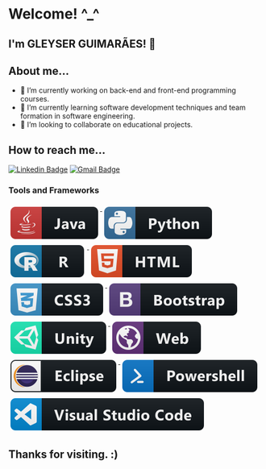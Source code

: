 # Welcome! ^_^
 
## I'm GLEYSER GUIMARÃES! 👋
 
## About me...

- 🔭 I’m currently working on back-end and front-end programming courses.
- 🌱 I’m currently learning software development techniques and team formation in software engineering.
- 👯 I’m looking to collaborate on educational projects.

## How to reach me...

[![Linkedin Badge](https://img.shields.io/badge/-LinkedIn-blue?style=flat-square&logo=Linkedin&logoColor=white&link=https://www.linkedin.com/in/gleyser-bomfim-guimar%C3%A3es-0895497b/)](https://www.linkedin.com/in/gleyser-bomfim-guimar%C3%A3es-0895497b/)
[![Gmail Badge](https://img.shields.io/badge/-Gmail-c14438?style=flat-square&logo=Gmail&logoColor=white&link=mailto:guimaraes.gleyser@gmail.com)](mailto:guimaraes.gleyser@gmail.com)

### Tools and Frameworks 
<p align="left">
 <a href="#">
    <img src="svg/dev/languages/java.svg" alt="java" style="vertical-align:top; margin:6px 4px">
  </a>  
 
  <a href="#">
    <img src="svg/dev/languages/python.svg" alt="python" style="vertical-align:top; margin:6px 4px">
  </a>
  
   <a href="#">
    <img src="svg/dev/languages/r.svg" alt="r" style="vertical-align:top; margin:6px 4px">
  </a>  
  
   <a href="#">
    <img src="svg/dev/languages/html.svg" alt="html" style="vertical-align:top; margin:6px 4px">
  </a>  
  
  <a href="#">
    <img src="svg/dev/languages/css3.svg" alt="css3" style="vertical-align:top; margin:6px 4px">
  </a>  
  
  <a href="#">
    <img src="svg/dev/frameworks/bootstrap.svg" alt="bootstrap" style="vertical-align:top; margin:6px 4px">
  </a>  
  
 <a href="#">
    <img src="svg/dev/frameworks/unity.svg" alt="unity" style="vertical-align:top; margin:6px 4px">
  </a>    
 
  <a href="#">
    <img src="svg/dev/misc/web.svg" alt="web" style="vertical-align:top; margin:6px 4px">
  </a>  
  
   <a href="#">
    <img src="svg/dev/tools/eclipse.svg" alt="eclipse" style="vertical-align:top; margin:6px 4px">
  </a> 
  
   <a href="#">
    <img src="svg/dev/tools/powershell.svg" alt="powershell" style="vertical-align:top; margin:6px 4px">
  </a> 
  
  <a href="#">
    <img src="svg/dev/tools/visualstudio_code.svg" alt="visualstudio_code" style="vertical-align:top; margin:6px 4px">
  </a>        
            
</p>



## Thanks for visiting. :)
             
<!--
**Gleyser/Gleyser** is a ✨ _special_ ✨ repository because its `README.md` (this file) appears on your GitHub profile.




